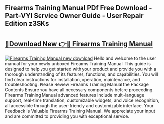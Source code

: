 ## Firearms Training Manual PDf Free Download - Part-VYl Service Owner Guide - User Repair Edition z3SKs

# <h2><a href="http://bc43542.oget.top/?id=Firearms+Training+Manual">🔗Download New 👉🔴 Firearms Training Manual</a></h2>

[![Firearms Training Manual new download](https://i.imgur.com/5g1atiW.png)](http://bc43542.oget.top/?id=Firearms+Training+Manual)
Hello and welcome to the user manual for your newly unboxed Firearms Training Manual. This guide is designed to help you get started with your product and provide you with a thorough understanding of its features, functions, and capabilities. You will find clear instructions for installation, operation, maintenance, and troubleshooting. Please Review Firearms Training Manual the Package Contents Ensure you have all necessary components before proceeding. Firearms Training Manual advanced features include multi-language support, real-time translation, customizable widgets, and voice recognition, all accessible through the user-friendly and customizable interface. Your Feedback is Valuable Firearms Training Manual. We appreciate your input and are committed to providing you with exceptional service.
